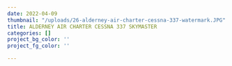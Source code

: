 ```yaml
---
date: 2022-04-09
thumbnail: "/uploads/26-alderney-air-charter-cessna-337-watermark.JPG"
title: ALDERNEY AIR CHARTER CESSNA 337 SKYMASTER
categories: []
project_bg_color: ''
project_fg_color: ''

---
```

